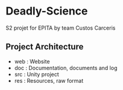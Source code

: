 # Deadly-Science
S2 projet for EPITA by team Custos Carceris

## Project Architecture
- web : Website
- doc : Documentation, documents and log
- src : Unity project
- res : Resources, raw format

